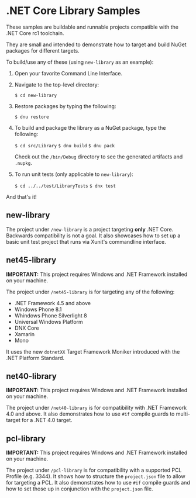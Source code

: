 # .NET Core Library Samples

These samples are buildable and runnable projects compatible with the .NET Core rc1 toolchain.

They are small and intended to demonstrate how to target and build NuGet packages for different targets.

To build/use any of these (using `new-library` as an example):

1. Open your favorite Command Line Interface.

2. Navigate to the top-level directory:

	`$ cd new-library`

3. Restore packages by typing the following:

	`$ dnu restore`

4. To build and package the library as a NuGet package, type the following:

	`$ cd src/Library`
	`$ dnu build`
	`$ dnu pack`
	
	Check out the `/bin/Debug` directory to see the generated artifacts and `.nupkg`.

5. To run unit tests (only applicable to `new-library`):

	`$ cd ../../test/LibraryTests`
	`$ dnx test`

And that's it!

## new-library

The project under `/new-library` is a project targeting **only** .NET Core.  Backwards compatibility is not a goal.  It also showcases how to set up a basic unit test project that runs via Xunit's commandline interface.

## net45-library

**IMPORTANT:** This project requires Windows and .NET Framework installed on your machine.

The project under `/net45-library` is for targeting any of the following:

* .NET Framework 4.5 and above
* Windows Phone 8.1
* Whindows Phone Silverlight 8
* Universal Windows Platform
* DNX Core
* Xamarin
* Mono

It uses the new `dotnetXX` Target Framework Moniker introduced with the .NET Platform Standard.

## net40-library

**IMPORTANT:** This project requires Windows and .NET Framework installed on your machine.

The project under `/net40-library` is for compatibility with .NET Framework 4.0 and above.  It also demonstrates how to use `#if` compile guards to multi-target for a .NET 4.0 target.

## pcl-library

**IMPORTANT:** This project requires Windows and .NET Framework installed on your machine.

The project under `/pcl-library` is for compatibility with a supported PCL Profile (e.g. 3344).  It shows how to structure the `project.json` file to allow for targeting a PCL.  It also demonstrates how to use `#if` compile guards and how to set those up in conjunction with the `project.json` file.